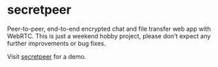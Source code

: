 # secretpeer

Peer-to-peer, end-to-end encrypted chat and file transfer web app with WebRTC.
This is just a weekend hobby project, please don't expect any further improvements or bug fixes.

Visit [secretpeer](https://secretpeer.com/) for a demo.
